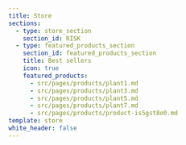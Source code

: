 ```yaml
---
title: Store
sections:
  - type: store_section
    section_id: RISK
  - type: featured_products_section
    section_id: featured_products_section
    title: Best sellers
    icon: true
    featured_products:
      - src/pages/products/plant1.md
      - src/pages/products/plant3.md
      - src/pages/products/plant5.md
      - src/pages/products/plant7.md
      - src/pages/products/product-is5gst8o0.md
template: store
white_header: false
---
```

